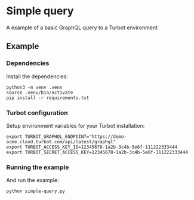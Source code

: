 # Simple query

A example of a basic GraphQL query to a Turbot environment

## Example

### Dependencies

Install the dependencies:

```shell
python3 -m venv .venv
source .venv/bin/activate
pip install -r requirements.txt
```

### Turbot configuration

Setup environment variables for your Turbot installation:

```shell
export TURBOT_GRAPHQL_ENDPOINT="https://demo-acme.cloud.turbot.com/api/latest/graphql"
export TURBOT_ACCESS_KEY_ID=12345678-1a2b-3c4b-5e6f-111222333444
export TURBOT_SECRET_ACCESS_KEY=12345678-1a2b-3c4b-5e6f-111222333444
```

### Running the example

And run the example:

```shell
python simple-query.py
```
